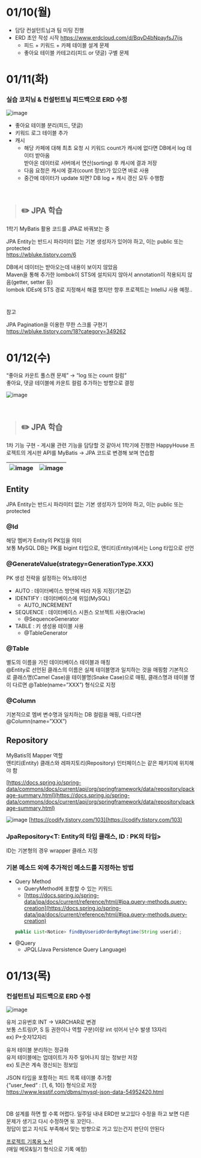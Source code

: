 # 01/10(월)

- 담당 컨설턴트님과 팀 미팅 진행
- ERD 초안 작성 시작 https://www.erdcloud.com/d/BqyD4bNpayfsJ7ijs
  - 피드 + 키워드 + 카페 테이블 설계 문제
  - 좋아요 테이블 카테고리(피드 or 댓글) 구별 문제

# 01/11(화)

### 실습 코치님 & 컨설턴트님 피드백으로 ERD 수정

![image](https://user-images.githubusercontent.com/50658153/148956161-beeb2ace-17d4-4fc8-952b-771e4be202ba.png)

- 좋아요 테이블 분리(피드, 댓글)
- 키워드 로그 테이블 추가
- 캐시
  - 해당 카페에 대해 최초 요청 시 키워드 count가 캐시에 없다면 DB에서 log 데이터 받아옴  
    받아온 데이터로 서버에서 연산(sorting) 후 캐시에 결과 저장
  - 다음 요청은 캐시에 결과(count 정보)가 있으면 바로 사용
  - 중간에 데이터가 update 되면? DB log + 캐시 갱신 모두 수행함

</br>

> ## ✏️ JPA 학습

1학기 MyBatis 활용 코드를 JPA로 바꿔보는 중

JPA Entity는 반드시 파라미터 없는 기본 생성자가 있어야 하고, 이는 public 또는 protected  
https://wbluke.tistory.com/6

DB에서 데이터는 받아오는데 내용이 보이지 않았음  
Maven을 통해 추가한 lombok이 STS에 설치되지 않아서 annotation이 적용되지 않음(getter, setter 등)  
lombok IDEs에 STS 경로 지정해서 해결 했지만 향후 프로젝트는 IntelliJ 사용 예정..

#

참고

JPA Pagination을 이용한 무한 스크롤 구현기  
https://wbluke.tistory.com/18?category=349262

# 01/12(수)

“좋아요 카운트 풀스캔 문제” → “log 또는 count 컬럼”  
좋아요, 댓글 테이블에 카운트 컬럼 추가하는 방향으로 결정

![image](https://user-images.githubusercontent.com/50658153/149251114-81e39d2c-1122-4d19-bd7c-467666127c74.png)

</br>

> ## ✏️ JPA 학습

1차 기능 구현 - 게시물 관련 기능을 담당할 것 같아서 1학기에 진행한 HappyHouse 프로젝트의 게시판 API를 MyBatis → JPA 코드로 변경해 보며 연습함

| ![image](https://user-images.githubusercontent.com/50658153/149266289-8e273cbe-1a7f-48e6-ae1c-43652949802b.png) | ![image](https://user-images.githubusercontent.com/50658153/149266323-91995188-d64b-4683-bcd6-578980a5da2e.png) |
| :-------------------------------------------------------------------------------------------------------------: | :-------------------------------------------------------------------------------------------------------------: |

## Entity

JPA Entity는 반드시 파라미터 없는 기본 생성자가 있어야 하고, 이는 public 또는 protected

### @Id

해당 멤버가 Entity의 PK임을 의미  
보통 MySQL DB는 PK를 bigint 타입으로, 엔티티(Entity)에서는 Long 타입으로 선언

### @GenerateValue(strategy=GenerationType.XXX)

PK 생성 전략을 설정하는 어노테이션

- AUTO : 데이터베이스 방언에 따라 자동 지정(기본값)
- IDENTIFY : 데이터베이스에 위임(MySQL)
  - AUTO_INCREMENT
- SEQUENCE : 데이터베이스 시퀀스 오브젝트 사용(Oracle)
  - @SequenceGenerator
- TABLE : 키 생성용 테이블 사용
  - @TableGenerator

### @Table

별도의 이름을 가진 데이터베이스 테이블과 매칭  
@Entity로 선언된 클래스의 이름은 실제 테이블명과 일치하는 것을 매핑함
기본적으로 클래스명(Camel Case)을 테이블명(Snake Case)으로 매핑, 클래스명과 테이블 명이 다르면 @Table(name=”XXX”) 형식으로 지정

### @Column

기본적으로 멤버 변수명과 일치하는 DB 컬럼을 매핑, 다르다면 @Column(name=”XXX”)

## Repository

MyBatis의 Mapper 역할  
엔티티(Entity) 클래스와 레파지토리(Repository) 인터페이스는 같은 패키지에 위치해야 함

[https://docs.spring.io/spring-data/commons/docs/current/api/org/springframework/data/repository/package-summary.html](https://docs.spring.io/spring-data/commons/docs/current/api/org/springframework/data/repository/package-summary.html)

![image](https://user-images.githubusercontent.com/50658153/149265578-65d583cb-5930-47b1-8833-89dd37d1f695.png)
[https://codify.tistory.com/103](https://codify.tistory.com/103)

### JpaRepository<T: Entity의 타입 클래스, ID : PK의 타입>

ID는 기본형의 경우 wrapper 클래스 지정

### 기본 메소드 외에 추가적인 메소드를 지정하는 방법

- Query Method
  - QueryMethod에 포함할 수 있는 키워드
  - [https://docs.spring.io/spring-data/jpa/docs/current/reference/html/#jpa.query-methods.query-creation](https://docs.spring.io/spring-data/jpa/docs/current/reference/html/#jpa.query-methods.query-creation)
  ```java
  public List<Notice> findByUseridOrderByRegtime(String userid);
  ```
- @Query
  - JPQL(Java Persistence Query Language)

# 01/13(목)

### 컨설턴트님 피드백으로 ERD 수정

![image](https://user-images.githubusercontent.com/50658153/149433301-f6fcc168-cfdd-4d3e-bad5-6cc9abdc3d7e.png)

유저 고유번호 INT → VARCHAR로 변경  
보통 스트링(P, S 등 권한이나 역할 구분)이랑 int 섞어서 난수 발생 13자리  
ex) P+숫자12자리

유저 테이블 분리하는 정규화  
유저 테이블에는 업데이트가 자주 일어나지 않는 정보만 저장  
ex) 토큰은 계속 갱신되는 정보임

JSON 타입을 포함하는 피드 목록 테이블 추가함  
{”user_feed” : [1, 6, 10]} 형식으로 저장  
https://www.lesstif.com/dbms/mysql-json-data-54952420.html

#

DB 설계를 하면 할 수록 어렵다. 일주일 내내 ERD만 보고있다
수정을 하고 보면 다른 문제가 생기고 다시 수정하면 또 꼬인다..  
정답이 없고 지식도 부족해서 맞는 방향으로 가고 있는건지 판단이 안된다

[프로젝트 기록용 노션](https://zany-perigee-3ef.notion.site/PJT-SNS-2757fc52632b4d299c7c966abea3a5a7)  
(매일 메모&일기 형식으로 기록 예정)

